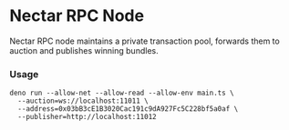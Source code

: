 # Nectar RPC Node

Nectar RPC node maintains a private transaction pool, forwards them to auction and publishes winning bundles.

### Usage

```shell
deno run --allow-net --allow-read --allow-env main.ts \
  --auction=ws://localhost:11011 \
  --address=0x03bB3cE1B3020Cac191c9dA927Fc5C228bf5a0af \
  --publisher=http://localhost:11012
```
